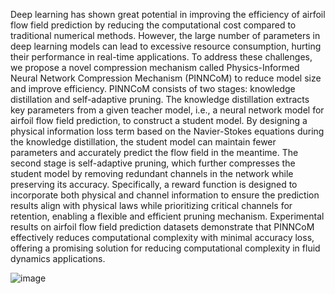 Deep learning has shown great potential in improving the efficiency of airfoil flow field prediction by reducing the computational cost compared to traditional numerical methods. However, the large number of parameters in deep learning models can lead to excessive resource consumption, hurting their performance in real-time applications. To address these challenges, we propose a novel compression mechanism called Physics-Informed Neural Network Compression Mechanism (PINNCoM) to reduce model size and improve efficiency. PINNCoM consists of two stages: knowledge distillation and self-adaptive pruning. The knowledge distillation extracts key parameters from a given teacher model, i.e., a neural network model for airfoil flow field prediction, to construct a student model. By designing a physical information loss term based on the Navier-Stokes equations during the knowledge distillation, the student model can maintain fewer parameters and accurately predict the flow field in the meantime. The second stage is self-adaptive pruning, which further compresses the student model by removing redundant channels in the network while preserving its accuracy. Specifically, a reward function is designed to incorporate both physical and channel information to ensure the prediction results align with physical laws while prioritizing critical channels for retention, enabling a flexible and efficient pruning mechanism. Experimental results on airfoil flow field prediction datasets demonstrate that PINNCoM effectively reduces computational complexity with minimal accuracy loss, offering a promising solution for reducing computational complexity in fluid dynamics applications.


![image](https://github.com/user-attachments/assets/4609f324-21f2-441b-bc89-b601199dae94)
